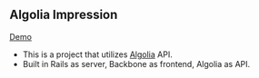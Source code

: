 [algolia]: https://www.algolia.com/
[algolia-impression]: https://algolia-impression.herokuapp.com/

## Algolia Impression

[Demo][algolia-impression]

* This is a project that utilizes [Algolia][algolia] API.
* Built in Rails as server, Backbone as frontend, Algolia as API.
